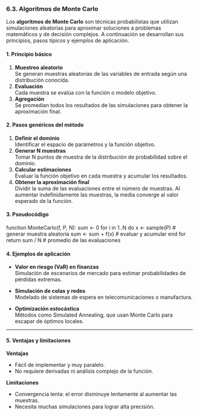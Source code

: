 ### 6.3. Algoritmos de Monte Carlo

Los **algoritmos de Monte Carlo** son técnicas probabilistas que utilizan simulaciones aleatorias para aproximar soluciones a problemas matemáticos y de decisión complejos. A continuación se desarrollan sus principios, pasos típicos y ejemplos de aplicación.

#### 1. Principio básico
1. **Muestreo aleatorio**  
   Se generan muestras aleatorias de las variables de entrada según una distribución conocida.
2. **Evaluación**  
   Cada muestra se evalúa con la función o modelo objetivo.
3. **Agregación**  
   Se promedian todos los resultados de las simulaciones para obtener la aproximación final.

#### 2. Pasos genéricos del método

1. **Definir el dominio**  
   Identificar el espacio de parámetros y la función objetivo.
2. **Generar N muestras**  
   Tomar N puntos de muestra de la distribución de probabilidad sobre el dominio.
3. **Calcular estimaciones**  
   Evaluar la función objetivo en cada muestra y acumular los resultados.
4. **Obtener la aproximación final**  
   Dividir la suma de las evaluaciones entre el número de muestras. Al aumentar indefinidamente las muestras, la media converge al valor esperado de la función.

#### 3. Pseudocódigo

function MonteCarlo(f, P, N):
sum ← 0
for i in 1..N do
x ← sample(P) # generar muestra aleatoria
sum ← sum + f(x) # evaluar y acumular
end for
return sum / N # promedio de las evaluaciones

#### 4. Ejemplos de aplicación

- **Valor en riesgo (VaR) en finanzas**  
  Simulación de escenarios de mercado para estimar probabilidades de pérdidas extremas.

- **Simulación de colas y redes**  
  Modelado de sistemas de espera en telecomunicaciones o manufactura.

- **Optimización estocástica**  
  Métodos como Simulated Annealing, que usan Monte Carlo para escapar de óptimos locales.

---

#### 5. Ventajas y limitaciones

**Ventajas**

- Fácil de implementar y muy paralelo.  
- No requiere derivadas ni análisis complejo de la función.

**Limitaciones**

- Convergencia lenta: el error disminuye lentamente al aumentar las muestras.  
- Necesita muchas simulaciones para lograr alta precisión.
